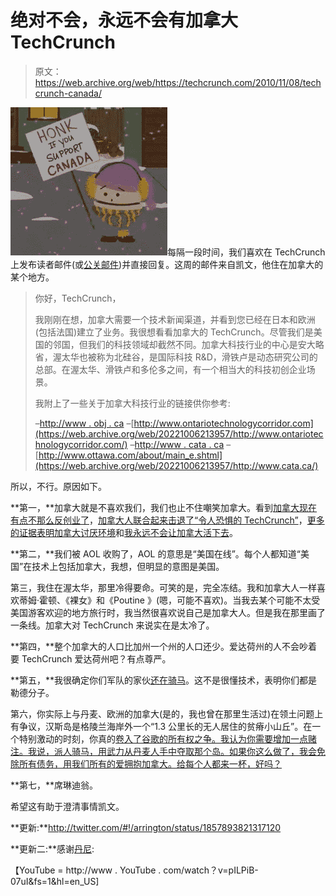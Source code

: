 # 绝对不会，永远不会有加拿大 TechCrunch

> 原文：<https://web.archive.org/web/https://techcrunch.com/2010/11/08/techcrunch-canada/>

![](img/fc732b66a28ba5855986e4209525c620.png)每隔一段时间，我们喜欢在 TechCrunch 上发布读者邮件(或[公关邮件](https://web.archive.org/web/20221006213957/https://beta.techcrunch.com/2009/11/09/heres-some-pr-for-you-cdnetworks/))并直接回复。这周的邮件来自凯文，他住在加拿大的某个地方。

> 你好，TechCrunch，
> 
> 我刚刚在想，加拿大需要一个技术新闻渠道，并看到您已经在日本和欧洲(包括法国)建立了业务。我很想看看加拿大的 TechCrunch。尽管我们是美国的邻国，但我们的科技领域却截然不同。加拿大科技行业的中心是安大略省，渥太华也被称为北硅谷，是国际科技 R&D，滑铁卢是动态研究公司的总部。在渥太华、滑铁卢和多伦多之间，有一个相当大的科技初创企业场景。
> 
> 我附上了一些关于加拿大科技行业的链接供你参考:
> 
> –[http://www . obj . ca](https://web.archive.org/web/20221006213957/http://www.obj.ca/)
> –[http://www.ontariotechnologycorridor.com](https://web.archive.org/web/20221006213957/http://www.ontariotechnologycorridor.com/)
> –[http://www . cata . ca](https://web.archive.org/web/20221006213957/http://www.cata.ca/)
> –[http://www.ottawa.com/about/main_e.shtml](https://web.archive.org/web/20221006213957/http://www.cata.ca/)

所以，不行。原因如下。

**第一，**加拿大就是不喜欢我们，我们也止不住嘲笑加拿大。看到[加拿大现在有点不那么反创业了](https://web.archive.org/web/20221006213957/https://beta.techcrunch.com/2010/03/08/canada-now-somewhat-less-anti-startup/)，[加拿大人联合起来击退了“令人恐惧的 TechCrunch”](https://web.archive.org/web/20221006213957/https://beta.techcrunch.com/2008/06/04/canadians-unite-to-fight-off-the-feared-techcrunch/)，[更多的证据表明加拿大讨厌环境](https://web.archive.org/web/20221006213957/https://beta.techcrunch.com/2008/08/25/more-proof-that-canada-hates-the-environment/)和[我永远不会让加拿大活下去](https://web.archive.org/web/20221006213957/https://beta.techcrunch.com/2008/11/12/ill-never-let-canada-live-this-down/)。

**第二，**我们被 AOL 收购了，AOL 的意思是“美国在线”。每个人都知道“美国”在技术上包括加拿大，我想，但明显的意图是美国。

第三，我住在渥太华，那里冷得要命。可笑的是，完全冻结。我和加拿大人一样喜欢蒂姆·霍顿、《裸女》和《Poutine 》(嗯，可能不喜欢)。当我去某个可能不太受美国游客欢迎的地方旅行时，我当然很喜欢说自己是加拿大人。但是我在那里画了一条线。加拿大对 TechCrunch 来说实在是太冷了。

**第四，**整个加拿大的人口比加州一个州的人口还少。爱达荷州的人不会吵着要 TechCrunch 爱达荷州吧？有点尊严。

**第五，**我很确定你们军队的家伙[还在骑马](https://web.archive.org/web/20221006213957/http://www.facebook.com/pages/How-funny-mounties-look-D/332159198380)。这不是很懂技术，表明你们都是勒德分子。

第六，你实际上与丹麦、欧洲的加拿大(是的，我也曾在那里生活过)在领土问题上有争议，汉斯岛是格陵兰海岸外一个“1.3 公里长的无人居住的贫瘠小山丘”。在一个特别激动的时刻，你真的[卷入了谷歌的所有权之争。我认为你需要增加一点赌注。我说，派人骑马，用武力从丹麦人手中夺取那个岛。如果你这么做了，我会免除所有债务，用我们所有的爱拥抱加拿大。给每个人都来一杯，好吗？](https://web.archive.org/web/20221006213957/http://en.wikipedia.org/wiki/Hans_Island#Google_fight)

**第七，**席琳迪翁。

希望这有助于澄清事情凯文。

**更新:**http://twitter.com/#!/arrington/status/1857893821317120

**更新二:**感谢[丹尼](https://web.archive.org/web/20221006213957/http://twitter.com/#!/dannysullivan):

【YouTube = http://www . YouTube . com/watch？v=pILPiB-07uI&fs=1&hl=en_US]